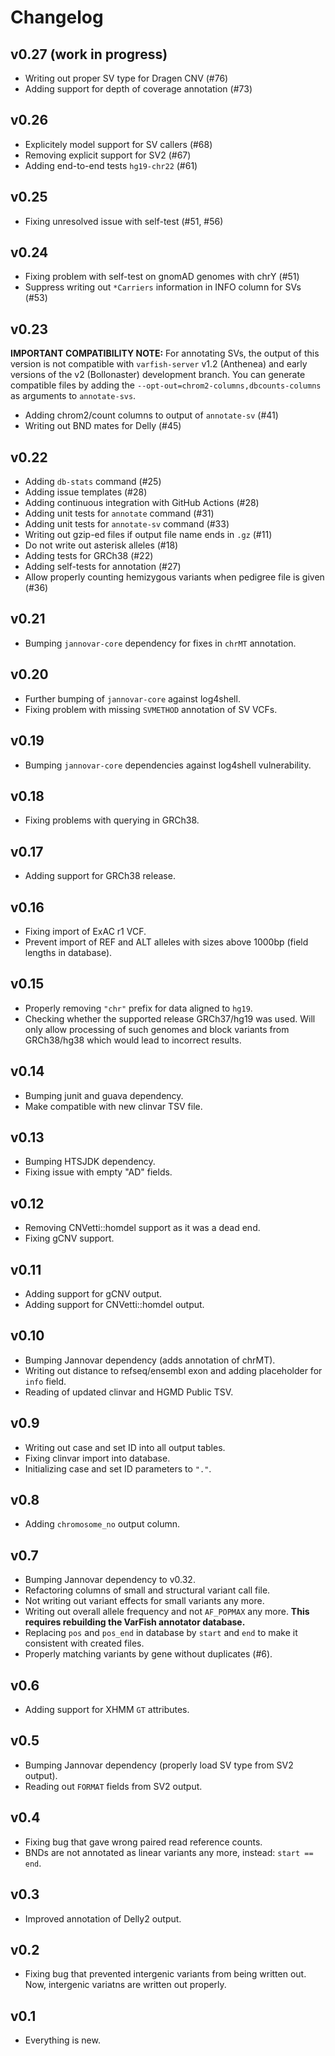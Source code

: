 # Changelog

## v0.27 (work in progress)

- Writing out proper SV type for Dragen CNV (#76)
- Adding support for depth of coverage annotation (#73)

## v0.26

- Explicitely model support for SV callers (#68)
- Removing explicit support for SV2 (#67)
- Adding end-to-end tests `hg19-chr22` (#61)

## v0.25

- Fixing unresolved issue with self-test (#51, #56)

## v0.24

- Fixing problem with self-test on gnomAD genomes with chrY (#51)
- Suppress writing out `*Carriers` information in INFO column for SVs (#53)

## v0.23

**IMPORTANT COMPATIBILITY NOTE:**
For annotating SVs, the output of this version is not compatible with `varfish-server` v1.2 (Anthenea) and early versions of the v2 (Bollonaster) development branch.
You can generate compatible files by adding the `--opt-out=chrom2-columns,dbcounts-columns` as arguments to `annotate-svs`.

- Adding chrom2/count columns to output of `annotate-sv` (#41)
- Writing out BND mates for Delly (#45)

## v0.22

- Adding `db-stats` command (#25)
- Adding issue templates (#28)
- Adding continuous integration with GitHub Actions (#28)
- Adding unit tests for `annotate` command (#31)
- Adding unit tests for `annotate-sv` command (#33)
- Writing out gzip-ed files if output file name ends in `.gz` (#11)
- Do not write out asterisk alleles (#18)
- Adding tests for GRCh38 (#22)
- Adding self-tests for annotation (#27)
- Allow properly counting hemizygous variants when pedigree file is given (#36)

## v0.21

- Bumping `jannovar-core` dependency for fixes in `chrMT` annotation.

## v0.20

- Further bumping of `jannovar-core` against log4shell.
- Fixing problem with missing `SVMETHOD` annotation of SV VCFs.

## v0.19

- Bumping `jannovar-core` dependencies against log4shell vulnerability.

## v0.18

- Fixing problems with querying in GRCh38.

## v0.17

- Adding support for GRCh38 release.

## v0.16

- Fixing import of ExAC r1 VCF.
- Prevent import of REF and ALT alleles with sizes above 1000bp (field lengths in database).

## v0.15

- Properly removing ``"chr"`` prefix for data aligned to `hg19`.
- Checking whether the supported release GRCh37/hg19 was used.
  Will only allow processing of such genomes and block variants from GRCh38/hg38 which would lead to incorrect results.

## v0.14

- Bumping junit and guava dependency.
- Make compatible with new clinvar TSV file.

## v0.13

- Bumping HTSJDK dependency.
- Fixing issue with empty "AD" fields.

## v0.12

- Removing CNVetti::homdel support as it was a dead end.
- Fixing gCNV support.

## v0.11

- Adding support for gCNV output.
- Adding support for CNVetti::homdel output.

## v0.10

- Bumping Jannovar dependency (adds annotation of chrMT).
- Writing out distance to refseq/ensembl exon and adding placeholder for `info` field.
- Reading of updated clinvar and HGMD Public TSV.

## v0.9

- Writing out case and set ID into all output tables.
- Fixing clinvar import into database.
- Initializing case and set ID parameters to `"."`.

## v0.8

- Adding `chromosome_no` output column.

## v0.7

- Bumping Jannovar dependency to v0.32.
- Refactoring columns of small and structural variant call file.
- Not writing out variant effects for small variants any more.
- Writing out overall allele frequency and not `AF_POPMAX` any more.
  **This requires rebuilding the VarFish annotator database.**
- Replacing `pos` and `pos_end` in database by `start` and `end` to make it consistent with created files.
- Properly matching variants by gene without duplicates (#6).

## v0.6

- Adding support for XHMM `GT` attributes.

## v0.5

- Bumping Jannovar dependency (properly load SV type from SV2 output).
- Reading out `FORMAT` fields from SV2 output.

## v0.4

- Fixing bug that gave wrong paired read reference counts.
- BNDs are not annotated as linear variants any more, instead: `start == end`.

## v0.3

- Improved annotation of Delly2 output.

## v0.2

- Fixing bug that prevented intergenic variants from being written out.
  Now, intergenic variatns are written out properly.

## v0.1

- Everything is new.
